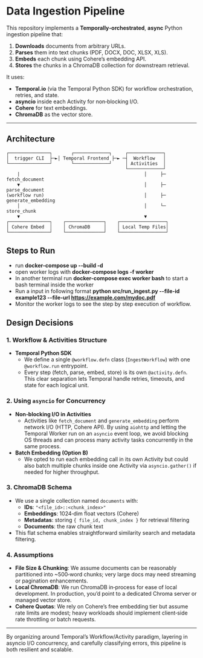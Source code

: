 # Data Ingestion Pipeline

This repository implements a **Temporally‑orchestrated**, **async** Python ingestion pipeline that:

1. **Downloads** documents from arbitrary URLs.  
2. **Parses** them into text chunks (PDF, DOCX, DOC, XLSX, XLS).  
3. **Embeds** each chunk using Cohere’s embedding API.  
4. **Stores** the chunks in a ChromaDB collection for downstream retrieval.

It uses:

- **Temporal.io** (via the Temporal Python SDK) for workflow orchestration, retries, and state.  
- **asyncio** inside each Activity for non‑blocking I/O.  
- **Cohere** for text embeddings.  
- **ChromaDB**  as the vector store.  

---

## Architecture

```text
┌───────────────┐       ┌─────────────┐     ┌─────────────┐
│  trigger CLI  ├─►│ Temporal Frontend ├─► ─┤  Workflow   │
└───────────────┘       └─────────────┘     │ Activities  │
                                            └─────────────┘
    |                                              │     ├─ fetch_document
    ▼                                              │     ├─ parse_document
(workflow run)                                     │     ├─ generate_embedding
    │                                              │     └─ store_chunk
    ▼                                              ▼
┌───────────────┐    ┌──────────────┐    ┌─────────────────┐
│ Cohere Embed  │    │ ChromaDB     │    │ Local Temp Files│
└───────────────┘    └──────────────┘    └─────────────────┘

```
## Steps to Run
- run **docker-compose up --build -d**   
- open worker logs with **docker-compose logs -f worker**
- In another terminal run **docker-compose exec worker bash** to start a bash terminal inside the worker
- Run a input in following format **python src/run_ingest.py --file-id example123 --file-url https://example.com/mydoc.pdf**
- Monitor the worker logs to see the step by step execution of workflow.


## Design Decisions
### 1. Workflow & Activities Structure  
- **Temporal Python SDK**  
  - We define a single `@workflow.defn` class (`IngestWorkflow`) with one `@workflow.run` entrypoint.  
  - Every step (fetch, parse, embed, store) is its own `@activity.defn`.  This clear separation lets Temporal handle retries, timeouts, and state for each logical unit.

### 2. Using `asyncio` for Concurrency  
- **Non‐blocking I/O in Activities**  
  - Activities like `fetch_document` and `generate_embedding` perform network I/O (HTTP, Cohere API).  By using `aiohttp` and letting the Temporal Worker run on an `asyncio` event loop, we avoid blocking OS threads and can process many activity tasks concurrently in the same process.  
- **Batch Embedding (Option B)**  
  - We opted to run each embedding call in its own Activity but could also batch multiple chunks inside one Activity via `asyncio.gather()` if needed for higher throughput.

### 3. ChromaDB Schema  
- We use a single collection named `documents` with:  
  - **IDs**: `"<file_id>::<chunk_index>"`  
  - **Embeddings**: 1024‑dim float vectors (Cohere)  
  - **Metadatas**: storing `{ file_id, chunk_index }` for retrieval filtering  
  - **Documents**: the raw chunk text  
- This flat schema enables straightforward similarity search and metadata filtering.

### 4. Assumptions  
- **File Size & Chunking**: We assume documents can be reasonably partitioned into ~500‑word chunks; very large docs may need streaming or pagination enhancements.  
- **Local ChromaDB**: We run ChromaDB in‑process for ease of local development.  In production, you’d point to a dedicated Chroma server or managed vector store.  
- **Cohere Quotas**: We rely on Cohere’s free embedding tier but assume rate limits are modest; heavy workloads should implement client‑side rate throttling or batch requests.

---
By organizing around Temporal’s Workflow/Activity paradigm, layering in asyncio I/O concurrency, and carefully classifying errors, this pipeline is both resilient and  scalable.



